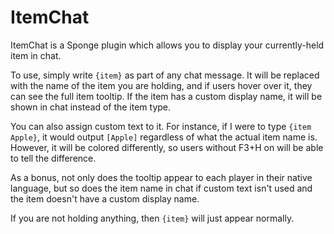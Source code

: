 # ItemChat

ItemChat is a Sponge plugin which allows you to display your
currently-held item in chat.

To use, simply write `{item}` as part of any chat message.
It will be replaced with the name of the item you are
holding, and if users hover over it, they can see the full
item tooltip. If the item has a custom display name, it will
be shown in chat instead of the item type.

You can also assign custom text to it. For instance, if I
were to type `{item Apple}`, it would output `[Apple]`
regardless of what the actual item name is. However, it will
be colored differently, so users without F3+H on will be able
to tell the difference.

As a bonus, not only does the tooltip appear to each player
in their native language, but so does the item name in chat
if custom text isn't used and the item doesn't have a custom
display name.

If you are not holding anything, then `{item}` will just
appear normally.